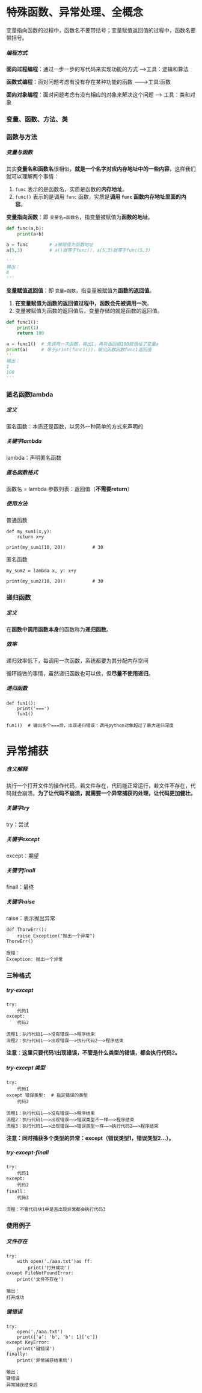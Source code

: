 # 特殊函数、异常处理、全概念

变量指向函数的过程中，函数名不要带括号；变量赋值返回值的过程中，函数名要带括号。

##### 编程方式

**面向过程编程**：通过一步一步的写代码来实现功能的方式 -->工具：逻辑和算法

**函数式编程**：面对问题考虑有没有存在某种功能的函数 --->工具:函数

**面向对象编程**：面对问题考虑有没有相应的对象来解决这个问题 --> 工具：类和对象

### 变量、函数、方法、类

### 函数与方法



##### 变量与函数

其实**变量名和函数名**很相似，**就是一个名字对应内存地址中的一些内容**，这样我们就可以理解两个事情：

1. `func` 表示的是函数名，实质是函数的**内存地址**。
2. `func()` 表示的是调用 `func` 函数，实质是**调用 `func` 函数内存地址里面的内容**。

**变量指向函数**：即 `变量名=函数名`，指变量被赋值为**函数的地址**。

```python
def func(a,b):
    print(a+b)

a = func        # a被赋值为函数地址
a(5,3)          # a()就等于func()，a(5,3)就等于func(5,3)

'''
输出：
8
'''
```

**变量赋值返回值**：即 `变量=函数`，指变量被赋值为**函数的返回值**。

1. **在变量赋值为函数的返回值过程中，函数会先被调用一次**。
2. 变量被赋值为函数的返回值后，变量存储的就是函数的返回值。

```python
def func1():
    print(1)
    return 100

a = func1()  # 先调用一次函数，输出1，再将返回值100赋值给了变量a
print(a)     # 等于print(func1())，输出函数函数func1返回值
'''
输出：
1
100
'''
```

##### 

### 匿名函数lambda

##### 定义

匿名函数：本质还是函数，以另外一种简单的方式来声明的

##### 关键字lambda

lambda：声明匿名函数

##### 匿名函数格式

函数名 = lambda 参数列表：返回值（**不需要return**）

##### 使用方法

普通函数

```
def my_sum1(x,y):
    return x+y

print(my_sum1(10, 20))			# 30
```

匿名函数

```
my_sum2 = lambda x, y: x+y

print(my_sum2(10, 20))			# 30
```

### 递归函数

##### 定义

在**函数中调用函数本身**的函数称为**递归函数**。

##### 效率

递归效率低下，每调用一次函数，系统都要为其分配内存空间

循环能做的事情，虽然递归函数也可以做，但**尽量不使用递归**。

##### 递归函数

```
def fun1():
    print('===')
    fun1()

fun1()	# 输出多个===后，出现递归错误：调用python对象超过了最大递归深度
```

# 异常捕获

##### 含义解释

执行一个打开文件的操作代码，若文件存在，代码能正常运行，若文件不存在，代码就会崩溃。**为了让代码不崩溃，就需要一个异常捕获的处理，让代码更加健壮。**

##### 关键字try

try：尝试

##### 关键字except

except：期望

##### 关键字finall

finall：最终

##### 关键字raise

raise：表示抛出异常

```
def ThorwErr():
    raise Exception("抛出一个异常")  
ThorwErr()

报错：
Exception: 抛出一个异常
```

### 三种格式

##### try-except

```
try:
    代码1
except:
    代码2
    
流程1：执行代码1——>没有错误——>程序结束
流程2：执行代码1——>出现错误——>执行代码2——>程序结束
```

**注意：这里只要代码1出现错误，不管是什么类型的错误，都会执行代码2。**

##### try-except 类型

```
try:
    代码1
except 错误类型:  # 指定错误的类型
    代码2
    
流程1：执行代码1——>没有错误——>程序结束
流程2：执行代码1——>出现错误——>错误类型不一样——>程序结束
流程3：执行代码1——>出现错误——>错误类型一样——>执行代码2——>程序结束
```

**注意：同时捕获多个类型的异常：except（错误类型1，错误类型2...）。**

##### try-except-finall

```
try:
    代码1
except:
    代码2
finall：
    代码3

流程：不管代码块1中是否出现异常都会执行代码3
```

### 使用例子

##### 文件存在

```
try:
    with open('./aaa.txt')as ff:
        print('打开成功')
except FileNotFoundError:
    print('文件不存在')
    
输出：
打开成功
```

##### 键错误

```
try:
    open('./aaa.txt')
    print({'a': 'b', 'b': 1}['c'])
except KeyError:
    print('键错误')
finally:
    print('异常捕获结束后')
    
输出：
键错误
异常捕获结束后
```

